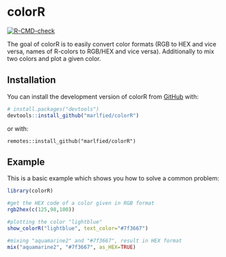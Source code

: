 
<!-- README.md is generated from README.Rmd. Please edit that file -->

# colorR

<!-- badges: start -->

[![R-CMD-check](https://github.com/marlfied/colorR/actions/workflows/R-CMD-check.yaml/badge.svg)](https://github.com/marlfied/colorR/actions/workflows/R-CMD-check.yaml)
<!-- badges: end -->

The goal of colorR is to easily convert color formats (RGB to HEX and vice versa, names of R-colors to RGB/HEX and vice versa). Additionally to mix two colors and plot a given color.

## Installation

You can install the development version of colorR from
[GitHub](https://github.com/) with:

``` r
# install.packages("devtools")
devtools::install_github("marlfied/colorR")
```
or with:

```{r}
remotes::install_github("marlfied/colorR")
```


## Example

This is a basic example which shows you how to solve a common problem:

``` r
library(colorR)

#get the HEX code of a color given in RGB format
rgb2hex(c(125,98,100))

#plotting the color "lightblue"
show_colorR("lightblue", text_color="#7f3667")

#mixing "aquamarine2" and "#7f3667", result in HEX format
mix("aquamarine2", "#7f3667", as_HEX=TRUE)
```
